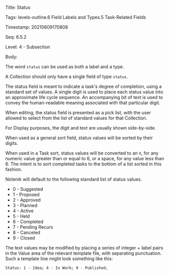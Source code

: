 Title:  Status

Tags:   levels-outline.6 Field Labels and Types.5 Task-Related Fields

Timestamp: 20210609170808

Seq:    6.5.2

Level:  4 - Subsection

Body: 

The word `status` can be used as both a label and a type. 

A Collection should only have a single field of type `status`. 

The status field is meant to indicate a task's degree of completion, using a standard set of values. A single digit is used to place each status value into an approximate life cycle sequence. An accompanying bit of text is used to convey the human-readable meaning associated with that particular digit. 

When editing, the status field is presented as a pick list, with the user allowed to select from the list of standard values for that Collection. 

For Display purposes, the digit and text are usually shown side-by-side. 

When used as a general sort field, status values will be sorted by their digits. 

When used in a Task sort, status values will be converted to an `X`, for any numeric value greater than or equal to 6, or a space, for any value less than 6. The intent is to sort completed tasks to the bottom of a list sorted in this fashion. 

Notenik will default to the following standard list of status values.  

* 0 - Suggested
* 1 - Proposed
* 2 - Approved
* 3 - Planned
* 4 - Active
* 5 - Held
* 6 - Completed
* 7 - Pending Recurs
* 8 - Canceled
* 9 - Closed

The text values may be modified by placing a series of integer + label pairs in the Value area of the relevant template file, with separating punctuation. Such a template line might look something like this:

	Status: 1 - Idea; 4 - In Work; 9 - Published;
